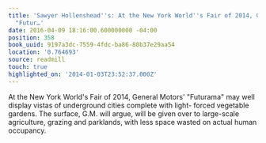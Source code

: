 ```yaml
---
title: 'Sawyer Hollenshead''s: At the New York World''s Fair of 2014, General Motors''
  "Futur…'
date: 2016-04-09 18:16:00.600000000 -04:00
position: 358
book_uuid: 9197a3dc-7559-4fdc-ba86-80b37e29aa54
location: '0.764693'
source: readmill
touch: true
highlighted_on: '2014-01-03T23:52:37.000Z'
---
```


At the New York World's Fair of 2014, General Motors' "Futurama" may well display vistas of underground cities complete with light- forced vegetable gardens. The surface, G.M. will argue, will be given over to large-scale agriculture, grazing and parklands, with less space wasted on actual human occupancy.
